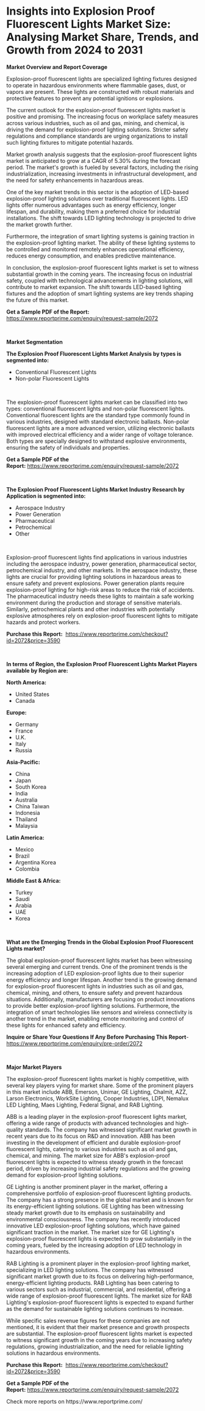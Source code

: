 <p><h1>Insights into Explosion Proof Fluorescent Lights Market Size: Analysing Market Share, Trends, and Growth from 2024 to 2031</h1></p><p><strong>Market Overview and Report Coverage</strong></p>
<p><p>Explosion-proof fluorescent lights are specialized lighting fixtures designed to operate in hazardous environments where flammable gases, dust, or vapors are present. These lights are constructed with robust materials and protective features to prevent any potential ignitions or explosions.</p><p>The current outlook for the explosion-proof fluorescent lights market is positive and promising. The increasing focus on workplace safety measures across various industries, such as oil and gas, mining, and chemical, is driving the demand for explosion-proof lighting solutions. Stricter safety regulations and compliance standards are urging organizations to install such lighting fixtures to mitigate potential hazards.</p><p>Market growth analysis suggests that the explosion-proof fluorescent lights market is anticipated to grow at a CAGR of 5.30% during the forecast period. The market's growth is fueled by several factors, including the rising industrialization, increasing investments in infrastructural development, and the need for safety enhancements in hazardous areas.</p><p>One of the key market trends in this sector is the adoption of LED-based explosion-proof lighting solutions over traditional fluorescent lights. LED lights offer numerous advantages such as energy efficiency, longer lifespan, and durability, making them a preferred choice for industrial installations. The shift towards LED lighting technology is projected to drive the market growth further.</p><p>Furthermore, the integration of smart lighting systems is gaining traction in the explosion-proof lighting market. The ability of these lighting systems to be controlled and monitored remotely enhances operational efficiency, reduces energy consumption, and enables predictive maintenance.</p><p>In conclusion, the explosion-proof fluorescent lights market is set to witness substantial growth in the coming years. The increasing focus on industrial safety, coupled with technological advancements in lighting solutions, will contribute to market expansion. The shift towards LED-based lighting fixtures and the adoption of smart lighting systems are key trends shaping the future of this market.</p></p>
<p><strong>Get a Sample PDF of the Report:</strong> <a href="https://www.reportprime.com/enquiry/request-sample/2072">https://www.reportprime.com/enquiry/request-sample/2072</a></p>
<p>&nbsp;</p>
<p><strong>Market Segmentation</strong></p>
<p><strong>The Explosion Proof Fluorescent Lights Market Analysis by types is segmented into:</strong></p>
<p><ul><li>Conventional Fluorescent Lights</li><li>Non-polar Fluorescent Lights</li></ul></p>
<p>&nbsp;</p>
<p><p>The explosion-proof fluorescent lights market can be classified into two types: conventional fluorescent lights and non-polar fluorescent lights. Conventional fluorescent lights are the standard type commonly found in various industries, designed with standard electronic ballasts. Non-polar fluorescent lights are a more advanced version, utilizing electronic ballasts with improved electrical efficiency and a wider range of voltage tolerance. Both types are specially designed to withstand explosive environments, ensuring the safety of individuals and properties.</p></p>
<p><strong>Get a Sample PDF of the Report:</strong>&nbsp;<a href="https://www.reportprime.com/enquiry/request-sample/2072">https://www.reportprime.com/enquiry/request-sample/2072</a></p>
<p>&nbsp;</p>
<p><strong>The Explosion Proof Fluorescent Lights Market Industry Research by Application is segmented into:</strong></p>
<p><ul><li>Aerospace Industry</li><li>Power Generation</li><li>Pharmaceutical</li><li>Petrochemical</li><li>Other</li></ul></p>
<p>&nbsp;</p>
<p><p>Explosion-proof fluorescent lights find applications in various industries including the aerospace industry, power generation, pharmaceutical sector, petrochemical industry, and other markets. In the aerospace industry, these lights are crucial for providing lighting solutions in hazardous areas to ensure safety and prevent explosions. Power generation plants require explosion-proof lighting for high-risk areas to reduce the risk of accidents. The pharmaceutical industry needs these lights to maintain a safe working environment during the production and storage of sensitive materials. Similarly, petrochemical plants and other industries with potentially explosive atmospheres rely on explosion-proof fluorescent lights to mitigate hazards and protect workers.</p></p>
<p><strong>Purchase this Report:</strong>&nbsp; <a href="https://www.reportprime.com/checkout?id=2072&price=3590">https://www.reportprime.com/checkout?id=2072&price=3590</a></p>
<p>&nbsp;</p>
<p><strong>In terms of Region, the Explosion Proof Fluorescent Lights Market Players available by Region are:</strong></p>
<p>
    <p> <strong> North America: </strong>
        <ul>
            <li>United States</li>
            <li>Canada</li>
        </ul>
        </p> 
    <p> <strong> Europe: </strong>
        <ul>
            <li>Germany</li>
            <li>France</li>
            <li>U.K.</li>
            <li>Italy</li>
            <li>Russia</li>
        </ul>
        </p> 
    <p> <strong> Asia-Pacific: </strong>
        <ul>
            <li>China</li>
            <li>Japan</li>
            <li>South Korea</li>
            <li>India</li>
            <li>Australia</li>
            <li>China Taiwan</li>
            <li>Indonesia</li>
            <li>Thailand</li>
            <li>Malaysia</li>
        </ul>
        </p> 
    <p> <strong> Latin America: </strong>
        <ul>
            <li>Mexico</li>
            <li>Brazil</li>
            <li>Argentina Korea</li>
            <li>Colombia</li>
        </ul>
        </p> 
    <p> <strong> Middle East & Africa: </strong>
        <ul>
            <li>Turkey</li>
            <li>Saudi</li>
            <li>Arabia</li>
            <li>UAE</li>
            <li>Korea</li>
        </ul>
    </p>
    </p>
<p>&nbsp;</p>
<p><strong>What are the Emerging Trends in the Global Explosion Proof Fluorescent Lights market?</strong></p>
<p><p>The global explosion-proof fluorescent lights market has been witnessing several emerging and current trends. One of the prominent trends is the increasing adoption of LED explosion-proof lights due to their superior energy efficiency and longer lifespan. Another trend is the growing demand for explosion-proof fluorescent lights in industries such as oil and gas, chemical, mining, and others, to ensure safety and prevent hazardous situations. Additionally, manufacturers are focusing on product innovations to provide better explosion-proof lighting solutions. Furthermore, the integration of smart technologies like sensors and wireless connectivity is another trend in the market, enabling remote monitoring and control of these lights for enhanced safety and efficiency.</p></p>
<p><strong>Inquire or Share Your Questions If Any Before Purchasing This Report</strong>- <a href="https://www.reportprime.com/enquiry/pre-order/2072">https://www.reportprime.com/enquiry/pre-order/2072</a></p>
<p>&nbsp;</p>
<p><strong>Major Market Players</strong></p>
<p><p>The explosion-proof fluorescent lights market is highly competitive, with several key players vying for market share. Some of the prominent players in this market include ABB, Emerson, Unimar, GE Lighting, Chalmit, AZZ, Larson Electronics, WorkSite Lighting, Cooper Industries, LDPI, Nemalux LED Lighting, Maes Lighting, Federal Signal, and RAB Lighting.</p><p>ABB is a leading player in the explosion-proof fluorescent lights market, offering a wide range of products with advanced technologies and high-quality standards. The company has witnessed significant market growth in recent years due to its focus on R&D and innovation. ABB has been investing in the development of efficient and durable explosion-proof fluorescent lights, catering to various industries such as oil and gas, chemical, and mining. The market size for ABB's explosion-proof fluorescent lights is expected to witness steady growth in the forecast period, driven by increasing industrial safety regulations and the growing demand for explosion-proof lighting solutions.</p><p>GE Lighting is another prominent player in the market, offering a comprehensive portfolio of explosion-proof fluorescent lighting products. The company has a strong presence in the global market and is known for its energy-efficient lighting solutions. GE Lighting has been witnessing steady market growth due to its emphasis on sustainability and environmental consciousness. The company has recently introduced innovative LED explosion-proof lighting solutions, which have gained significant traction in the market. The market size for GE Lighting's explosion-proof fluorescent lights is expected to grow substantially in the coming years, fueled by the increasing adoption of LED technology in hazardous environments.</p><p>RAB Lighting is a prominent player in the explosion-proof lighting market, specializing in LED lighting solutions. The company has witnessed significant market growth due to its focus on delivering high-performance, energy-efficient lighting products. RAB Lighting has been catering to various sectors such as industrial, commercial, and residential, offering a wide range of explosion-proof fluorescent lights. The market size for RAB Lighting's explosion-proof fluorescent lights is expected to expand further as the demand for sustainable lighting solutions continues to increase.</p><p>While specific sales revenue figures for these companies are not mentioned, it is evident that their market presence and growth prospects are substantial. The explosion-proof fluorescent lights market is expected to witness significant growth in the coming years due to increasing safety regulations, growing industrialization, and the need for reliable lighting solutions in hazardous environments.</p></p>
<p><strong>Purchase this Report:</strong>&nbsp;&nbsp;<a href="https://www.reportprime.com/checkout?id=2072&price=3590">https://www.reportprime.com/checkout?id=2072&price=3590</a></p>
<p></p>
<p><strong>Get a Sample PDF of the Report:</strong>&nbsp;<a href="https://www.reportprime.com/enquiry/request-sample/2072">https://www.reportprime.com/enquiry/request-sample/2072</a></p>
<p>Check more reports on https://www.reportprime.com/</p>